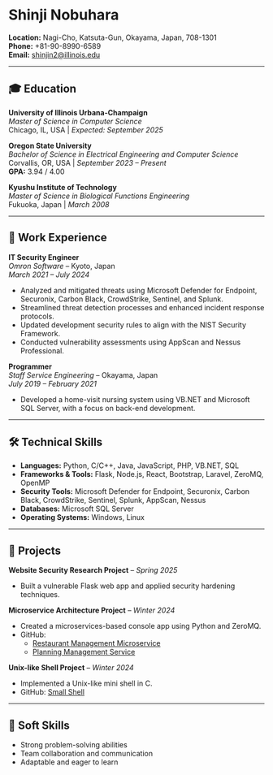 # Shinji Nobuhara

**Location:** Nagi-Cho, Katsuta-Gun, Okayama, Japan, 708-1301  
**Phone:** +81-90-8990-6589  
**Email:** shinjin2@illinois.edu  

---

## 🎓 Education

**University of Illinois Urbana-Champaign**  
*Master of Science in Computer Science*  
Chicago, IL, USA | *Expected: September 2025*

**Oregon State University**  
*Bachelor of Science in Electrical Engineering and Computer Science*  
Corvallis, OR, USA | *September 2023 – Present*  
**GPA:** 3.94 / 4.00

**Kyushu Institute of Technology**  
*Master of Science in Biological Functions Engineering*  
Fukuoka, Japan | *March 2008*

---

## 💼 Work Experience

**IT Security Engineer**  
*Omron Software* – Kyoto, Japan  
*March 2021 – July 2024*  
- Analyzed and mitigated threats using Microsoft Defender for Endpoint, Securonix, Carbon Black, CrowdStrike, Sentinel, and Splunk.  
- Streamlined threat detection processes and enhanced incident response protocols.  
- Updated development security rules to align with the NIST Security Framework.  
- Conducted vulnerability assessments using AppScan and Nessus Professional.

**Programmer**  
*Staff Service Engineering* – Okayama, Japan  
*July 2019 – February 2021*  
- Developed a home-visit nursing system using VB.NET and Microsoft SQL Server, with a focus on back-end development.

---

## 🛠️ Technical Skills

- **Languages:** Python, C/C++, Java, JavaScript, PHP, VB.NET, SQL  
- **Frameworks & Tools:** Flask, Node.js, React, Bootstrap, Laravel, ZeroMQ, OpenMP  
- **Security Tools:** Microsoft Defender for Endpoint, Securonix, Carbon Black, CrowdStrike, Sentinel, Splunk, AppScan, Nessus  
- **Databases:** Microsoft SQL Server  
- **Operating Systems:** Windows, Linux

---

## 🧪 Projects

**Website Security Research Project** – *Spring 2025*  
- Built a vulnerable Flask web app and applied security hardening techniques.

**Microservice Architecture Project** – *Winter 2024*  
- Created a microservices-based console app using Python and ZeroMQ.  
- GitHub:  
  - [Restaurant Management Microservice](https://github.com/nobu1/restaurant_management_microservice)  
  - [Planning Management Service](https://github.com/nobu1/planning_management_service)

**Unix-like Shell Project** – *Winter 2024*  
- Implemented a Unix-like mini shell in C.  
- GitHub: [Small Shell](https://github.com/nobu1/small_shell)

---

## 🌟 Soft Skills

- Strong problem-solving abilities  
- Team collaboration and communication  
- Adaptable and eager to learn
